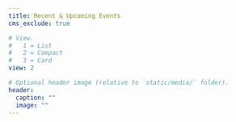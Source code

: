 ```yaml
---
title: Recent & Upcoming Events 
cms_exclude: true

# View.
#   1 = List
#   2 = Compact
#   3 = Card
view: 2 

# Optional header image (relative to `static/media/` folder).
header:
  caption: ""
  image: ""
---
```

